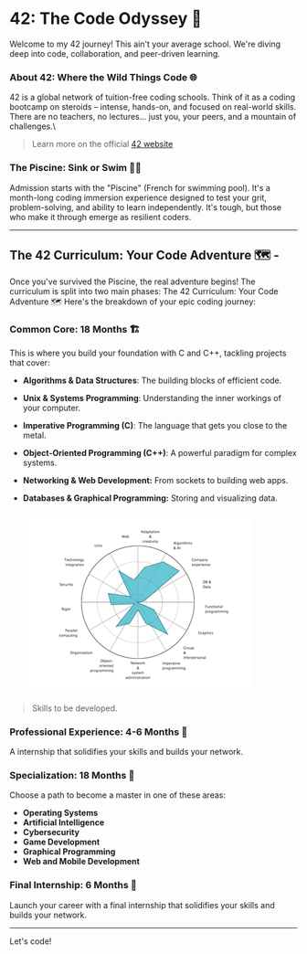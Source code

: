 


# 42: The Code Odyssey 🚀

Welcome to my 42 journey! This ain't your average school. We're diving deep into code, collaboration, and peer-driven learning.

### About 42: Where the Wild Things Code 🌐

42 is a global network of tuition-free coding schools.  Think of it as a coding bootcamp on steroids – intense, hands-on, and focused on real-world skills. There are no teachers, no lectures... just you, your peers, and a mountain of challenges.\
>Learn more on the official [42 website](https://42.fr/en)  




### The Piscine: Sink or Swim 🏊‍♀️

Admission starts with the "Piscine" (French for swimming pool). It's a month-long coding immersion experience designed to test your grit, problem-solving, and ability to learn independently.  It's tough, but those who make it through emerge as resilient coders.

---

## The 42 Curriculum: Your Code Adventure 🗺️ - 

Once you've survived the Piscine, the real adventure begins! The curriculum is split into two main phases:
The 42 Curriculum: Your Code Adventure 🗺️
Here's the breakdown of your epic coding journey:

### Common Core: 18 Months 🏗️
This is where you build your foundation with C and C++, tackling projects that cover:  

* **Algorithms & Data Structures**: The building blocks of efficient code.
* **Unix & Systems Programming**: Understanding the inner workings of your computer.
* **Imperative Programming (C)**: The language that gets you close to the metal.
* **Object-Oriented Programming (C++)**: A powerful paradigm for complex systems.
* **Networking & Web Development:**  From sockets to building web apps.
* **Databases & Graphical Programming:** Storing and visualizing data.


  ![GIF](skills.gif)
>Skills to be developed.

  
### Professional Experience: 4-6 Months 💼
A internship that solidifies your skills and builds your network.

### Specialization: 18 Months 🎯
Choose a path to become a master in one of these areas:

- **Operating Systems**
- **Artificial Intelligence**
- **Cybersecurity**
- **Game Development**
- **Graphical Programming**
- **Web and Mobile Development**


### Final Internship: 6 Months 🚀
Launch your career with a final internship that solidifies your skills and builds your network.

---




Let's code!



